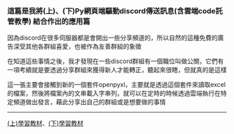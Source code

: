 ### 這篇是我將(上)、(下)Py網頁端驅動discord傳送訊息(含雲端code託管教學) 結合作出的應用篇

因為discord在很多伺服器都是會開出一些分享頻道的，所以自然的這種免費的廣告深受其他各群組喜愛，也被作為友善群組的象徵

在知道這些事情之後，我才發現在一些discord群組有一個職位叫做公關，它們有一項考績就是要透過分享群組來獲得新人才能轉正，聽起來很瞎，但就真的是這樣

這一張主要會接觸到新的一個套件openpyxl，主要就是透過這個套件來讀取excel的檔案，然後將檔案內的文串載入字串列，就可以在定時的時候透過雲端執行在特定頻道做出發言，藉此分享出自己的群組或是想要做的事情

---
[(上)學習教材](https://www.linkedin.com/pulse/part1-py%25E7%25B6%25B2%25E9%25A0%2581%25E7%25AB%25AF%25E9%25A9%2585%25E5%258B%2595discord%25E5%2582%25B3%25E9%2580%2581%25E8%25A8%258A%25E6%2581%25AF%25E5%2590%25AB%25E9%259B%25B2%25E7%25AB%25AFcode%25E8%25A8%2597%25E7%25AE%25A1%25E6%2595%2599%25E5%25AD%25B8-yang-tseng-5eqne/)、[(下)學習教材](https://www.linkedin.com/pulse/%E4%B8%8Bpy%E7%B6%B2%E9%A0%81%E7%AB%AF%E9%A9%85%E5%8B%95discord%E5%82%B3%E9%80%81%E8%A8%8A%E6%81%AF%E5%90%AB%E9%9B%B2%E7%AB%AFcode%E8%A8%97%E7%AE%A1%E6%95%99%E5%AD%B8-yang-tseng-oqgne/?trackingId=GPU1Ug9skOF5nNYya0NkUg%3D%3D)


